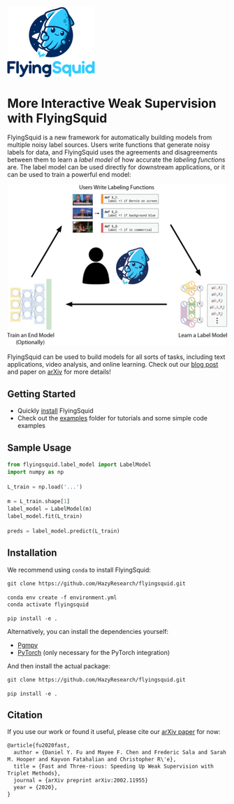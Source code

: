<div>
  <img src="figs/logo.png" width="200">
</div>

# More Interactive Weak Supervision with FlyingSquid

FlyingSquid is a new framework for automatically building models from multiple
noisy label sources.
Users write functions that generate noisy labels for data, and FlyingSquid uses
the agreements and disagreements between them to learn a _label model_ of how
accurate the _labeling functions_ are.
The label model can be used directly for downstream applications, or it can be
used to train a powerful end model:

<div>
  <img src="figs/System Diagram.png" width="800">
</div>

FlyingSquid can be used to build models for all sorts of tasks, including text
applications, video analysis, and online learning.
Check out our [blog post](http://hazyresearch.stanford.edu/flyingsquid) and paper on
[arXiv](https://arxiv.org/abs/2002.11955)
for more details!

## Getting Started
* Quickly [install](#installation) FlyingSquid
* Check out the [examples](examples/) folder for tutorials and some simple code
examples

## Sample Usage
```Python
from flyingsquid.label_model import LabelModel
import numpy as np

L_train = np.load('...')

m = L_train.shape[1]
label_model = LabelModel(m)
label_model.fit(L_train)

preds = label_model.predict(L_train)
```

## Installation

We recommend using `conda` to install FlyingSquid:

```
git clone https://github.com/HazyResearch/flyingsquid.git

conda env create -f environment.yml
conda activate flyingsquid

pip install -e .
```

Alternatively, you can install the dependencies yourself:
* [Pgmpy](http://pgmpy.org/)
* [PyTorch](https://pytorch.org/) (only necessary for the PyTorch integration) 

And then install the actual package:
```
git clone https://github.com/HazyResearch/flyingsquid.git

pip install -e .
```

## Citation

If you use our work or found it useful, please cite our [arXiv paper](https://arxiv.org/abs/2002.11955) for now:
```
@article{fu2020fast,
  author = {Daniel Y. Fu and Mayee F. Chen and Frederic Sala and Sarah M. Hooper and Kayvon Fatahalian and Christopher R\'e},
  title = {Fast and Three-rious: Speeding Up Weak Supervision with Triplet Methods},
  journal = {arXiv preprint arXiv:2002.11955}
  year = {2020},
}
```

